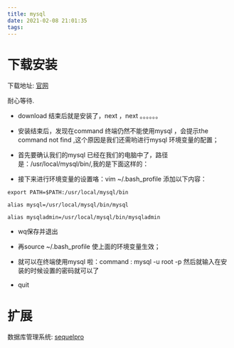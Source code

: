```yaml
---
title: mysql
date: 2021-02-08 21:01:35
tags:
---
```


# 下载安装

下载地址: [官网](https://www.mysql.com/)

耐心等待.

- download 结束后就是安装了，next ，next 。。。。。。

- 安装结束后，发现在command 终端仍然不能使用mysql ，会提示the command not find ,这个原因是我们还需哟进行mysql 环境变量的配置；

- 首先要确认我们的mysql 已经在我们的电脑中了，路径是：/usr/local/mysql/bin/,我的是下面这样的：

- 接下来进行环境变量的设置咯：vim ~/.bash_profile 添加以下内容：

```
export PATH=$PATH:/usr/local/mysql/bin

alias mysql=/usr/local/mysql/bin/mysql

alias mysqladmin=/usr/local/mysql/bin/mysqladmin
```

- wq保存并退出

- 再source ~/.bash_profile 使上面的环境变量生效；

- 就可以在终端使用mysql 啦：command : mysql -u root -p 然后就输入在安装的时候设置的密码就可以了

- quit

# 扩展

数据库管理系统: [sequelpro](http://www.sequelpro.com/)